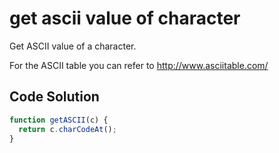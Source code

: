 # get ascii value of character

Get ASCII value of a character.

For the ASCII table you can refer to http://www.asciitable.com/



## Code Solution

```js
function getASCII(c) {
  return c.charCodeAt();
}

``` 